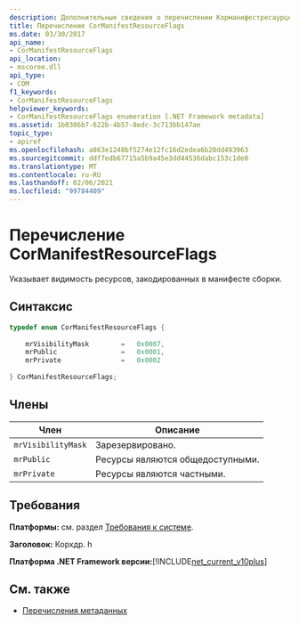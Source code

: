 ```yaml
---
description: Дополнительные сведения о перечислении Корманифестресаурцефлагс
title: Перечисление CorManifestResourceFlags
ms.date: 03/30/2017
api_name:
- CorManifestResourceFlags
api_location:
- mscoree.dll
api_type:
- COM
f1_keywords:
- CorManifestResourceFlags
helpviewer_keywords:
- CorManifestResourceFlags enumeration [.NET Framework metadata]
ms.assetid: 1b0306b7-622b-4b57-8edc-3c713bb147ae
topic_type:
- apiref
ms.openlocfilehash: a863e1248bf5274e12fc16d2edea6b28dd493963
ms.sourcegitcommit: ddf7edb67715a5b9a45e3dd44536dabc153c1de0
ms.translationtype: MT
ms.contentlocale: ru-RU
ms.lasthandoff: 02/06/2021
ms.locfileid: "99784409"
---
```

# <a name="cormanifestresourceflags-enumeration"></a>Перечисление CorManifestResourceFlags

Указывает видимость ресурсов, закодированных в манифесте сборки.  
  
## <a name="syntax"></a>Синтаксис  
  
```cpp  
typedef enum CorManifestResourceFlags {  
  
    mrVisibilityMask        =   0x0007,  
    mrPublic                =   0x0001,  
    mrPrivate               =   0x0002  
  
} CorManifestResourceFlags;  
```  
  
## <a name="members"></a>Члены  
  
|Член|Описание|  
|------------|-----------------|  
|`mrVisibilityMask`|Зарезервировано.|  
|`mrPublic`|Ресурсы являются общедоступными.|  
|`mrPrivate`|Ресурсы являются частными.|  
  
## <a name="requirements"></a>Требования  

 **Платформы:** см. раздел [Требования к системе](../../get-started/system-requirements.md).  
  
 **Заголовок:** Корхдр. h  
  
 **Платформа .NET Framework версии:**[!INCLUDE[net_current_v10plus](../../../../includes/net-current-v10plus-md.md)]  
  
## <a name="see-also"></a>См. также

- [Перечисления метаданных](metadata-enumerations.md)
